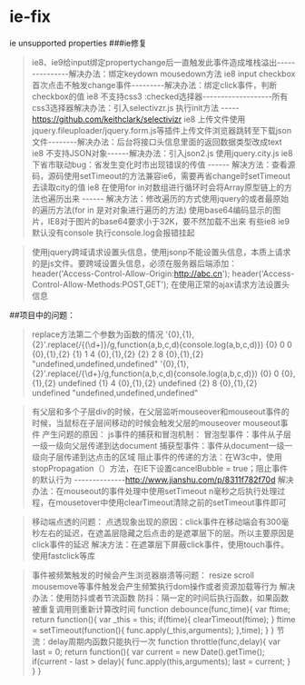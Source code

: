 # ie-fix
ie unsupported properties
###ie修复

>ie8、ie9给input绑定propertychange后一直触发此事件造成堆栈溢出---------------解决办法：绑定keydown mousedown方法
>ie8 input checkbox首次点击不触发change事件---------解决办法：绑定click事件，判断checkbox的值
>ie8 不支持css3 :checked选择器-------------------所有css3选择器解决办法：引入selectivzr.js 执行init方法 -----https://github.com/keithclark/selectivizr
>ie8 上传文件使用jquery.fileuploader/jquery.form.js等插件上传文件浏览器跳转至下载json文件--------解决办法：后台将接口头信息里面的返回数据类型改成text
>ie8 不支持JSON对象------解决办法：引入json2.js
>使用jquery.city.js ie8下省市联动bug：省发生变化时市出现错误的传值 ------ 解决方法：查看源码，源码使用setTimeout的方法兼容ie6，需要再省change时setTimeout去读取city的值
>ie8 在使用for in对数组进行循环时会将Array原型链上的方法也遍历出来 ------ 解决方法：修改遍历的方式使用jquery的或者最原始的遍历方法(for in 是对对象进行遍历的方法)
>使用base64编码显示的图片，IE8对于图片的base64要求小于32K，要不然加载不出来
>有些ie8 ie9默认没有console  执行console.log会报错挂起

>使用jquery跨域请求设置头信息，使用jsonp不能设置头信息，本质上请求的是js文件。要跨域设置头信息，必须在服务器后端添加：
      header('Access-Control-Allow-Origin:http://abc.cn');
      header('Access-Control-Allow-Methods:POST,GET');
      在使用正常的ajax请求方法设置头信息




##项目中的问题：

>replace方法第二个参数为函数的情况
    '{0},{1},{2}'.replace(/\{(\d+)\}/g,function(a,b,c,d){console.log(a,b,c,d)})
    {0} 0 0 {0},{1},{2}
    {1} 1 4 {0},{1},{2}
    {2} 2 8 {0},{1},{2}
    "undefined,undefined,undefined"
    '{0},{1},{2}'.replace(/\{\d+\}/g,function(a,b,c,d){console.log(a,b,c,d)})
    {0} 0 {0},{1},{2} undefined
    {1} 4 {0},{1},{2} undefined
    {2} 8 {0},{1},{2} undefined
    "undefined,undefined,undefined"


> 有父层和多个子层div的时候，在父层监听mouseover和mouseout事件的时候，当鼠标在子层间移动的时候会触发父层的mouseover mouseout事件
    产生问题的原因：
        js事件的捕获和冒泡机制：
            冒泡型事件：事件从子层一级一级向父层传递到达document
            捕获型事件：事件从document一级一级向子层传递到达点击的区域
        阻止事件的传递的方法：在W3c中，使用stopPropagation（）方法，在IE下设置cancelBubble = true；阻止事件的默认行为
        --------------http://www.jianshu.com/p/8311f782f70d
    解决办法：在mouseout的事件处理中使用setTimeout n毫秒之后执行处理过程，在mousetover中使用clearTimeout清除之前的setTimeout事件即可


> 移动端点透的问题：
    点透现象出现的原因：click事件在移动端会有300毫秒左右的延迟，在遮盖层隐藏之后点击的是遮罩层下的层。所以主要原因是click事件的延迟
    解决方法：在遮罩层下屏蔽click事件，使用touch事件。使用fastclick等库


> 事件被频繁触发的时候会产生浏览器崩溃等问题：
resize scroll mousemove等事件触发会产生频繁执行dom操作或者资源加载等行为
解决办法：使用防抖或者节流函数
    防抖：隔一定的时间后执行函数，如果函数被重复调用则重新计算改时间
        function debounce(func,time){
            var ftime;
            return function(){
                var _this = this;
                if(ftime){
                    clearTimeout(ftime);
                }
                ftime = setTimeout(function(){
                    func.apply(_this,arguments);
                },time);
            }
        }
    节流：delay周期内函数只能执行一次
        function throttle(func,delay){
            var last = 0;
            return function(){
                var current = new Date().getTime();
                if(current - last > delay){
                    func.apply(this,arguments);
                    last = current;
                }
            }
        }
